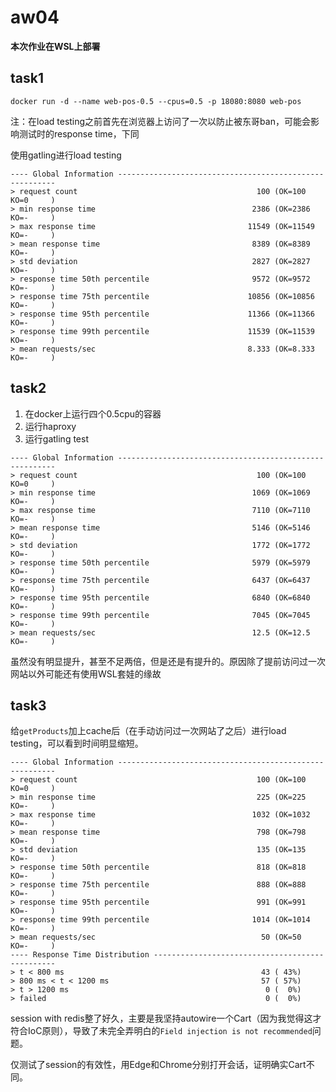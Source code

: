 # aw04

**本次作业在WSL上部署**

## task1

`docker run -d --name web-pos-0.5 --cpus=0.5 -p 18080:8080 web-pos`

注：在load testing之前首先在浏览器上访问了一次以防止被东哥ban，可能会影响测试时的response time，下同

使用gatling进行load testing

```shell
---- Global Information --------------------------------------------------------
> request count                                        100 (OK=100    KO=0     )
> min response time                                   2386 (OK=2386   KO=-     )
> max response time                                  11549 (OK=11549  KO=-     )
> mean response time                                  8389 (OK=8389   KO=-     )
> std deviation                                       2827 (OK=2827   KO=-     )
> response time 50th percentile                       9572 (OK=9572   KO=-     )
> response time 75th percentile                      10856 (OK=10856  KO=-     )
> response time 95th percentile                      11366 (OK=11366  KO=-     )
> response time 99th percentile                      11539 (OK=11539  KO=-     )
> mean requests/sec                                  8.333 (OK=8.333  KO=-     )
```

## task2

1. 在docker上运行四个0.5cpu的容器
2. 运行haproxy
3. 运行gatling test

```shell
---- Global Information --------------------------------------------------------
> request count                                        100 (OK=100    KO=0     )
> min response time                                   1069 (OK=1069   KO=-     )
> max response time                                   7110 (OK=7110   KO=-     )
> mean response time                                  5146 (OK=5146   KO=-     )
> std deviation                                       1772 (OK=1772   KO=-     )
> response time 50th percentile                       5979 (OK=5979   KO=-     )
> response time 75th percentile                       6437 (OK=6437   KO=-     )
> response time 95th percentile                       6840 (OK=6840   KO=-     )
> response time 99th percentile                       7045 (OK=7045   KO=-     )
> mean requests/sec                                   12.5 (OK=12.5   KO=-     )
```

虽然没有明显提升，甚至不足两倍，但是还是有提升的。原因除了提前访问过一次网站以外可能还有使用WSL套娃的缘故

## task3

给`getProducts`加上cache后（在手动访问过一次网站了之后）进行load testing，可以看到时间明显缩短。

```shell
---- Global Information --------------------------------------------------------
> request count                                        100 (OK=100    KO=0     )
> min response time                                    225 (OK=225    KO=-     )
> max response time                                   1032 (OK=1032   KO=-     )
> mean response time                                   798 (OK=798    KO=-     )
> std deviation                                        135 (OK=135    KO=-     )
> response time 50th percentile                        818 (OK=818    KO=-     )
> response time 75th percentile                        888 (OK=888    KO=-     )
> response time 95th percentile                        991 (OK=991    KO=-     )
> response time 99th percentile                       1014 (OK=1014   KO=-     )
> mean requests/sec                                     50 (OK=50     KO=-     )
---- Response Time Distribution ------------------------------------------------
> t < 800 ms                                            43 ( 43%)
> 800 ms < t < 1200 ms                                  57 ( 57%)
> t > 1200 ms                                            0 (  0%)
> failed                                                 0 (  0%)
```

session with redis整了好久，主要是我坚持autowire一个Cart（因为我觉得这才符合IoC原则），导致了未完全弄明白的`Field injection is not recommended`问题。

仅测试了session的有效性，用Edge和Chrome分别打开会话，证明确实Cart不同。
